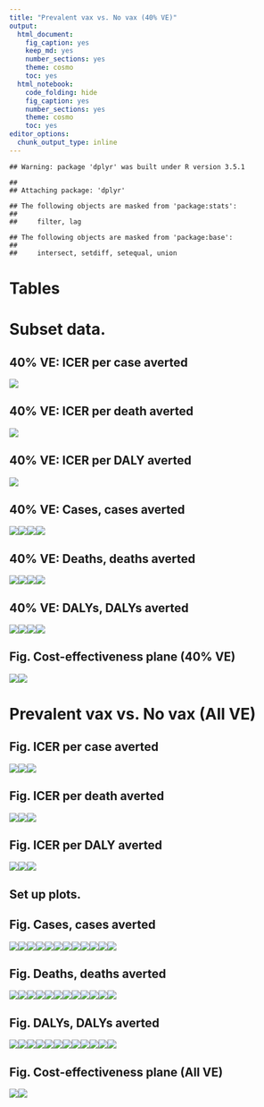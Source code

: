 ```yaml
---
title: "Prevalent vax vs. No vax (40% VE)"
output: 
  html_document: 
    fig_caption: yes
    keep_md: yes
    number_sections: yes
    theme: cosmo
    toc: yes
  html_notebook: 
    code_folding: hide
    fig_caption: yes
    number_sections: yes
    theme: cosmo
    toc: yes
editor_options: 
  chunk_output_type: inline
---
```





```
## Warning: package 'dplyr' was built under R version 3.5.1
```

```
## 
## Attaching package: 'dplyr'
```

```
## The following objects are masked from 'package:stats':
## 
##     filter, lag
```

```
## The following objects are masked from 'package:base':
## 
##     intersect, setdiff, setequal, union
```





# Tables



# Subset data.



## 40% VE: ICER per case averted
![](tabs-and-figs-v1_files/figure-html/unnamed-chunk-6-1.png)<!-- -->

## 40% VE: ICER per death averted
![](tabs-and-figs-v1_files/figure-html/unnamed-chunk-7-1.png)<!-- -->

## 40% VE: ICER per DALY averted
![](tabs-and-figs-v1_files/figure-html/unnamed-chunk-8-1.png)<!-- -->


## 40% VE: Cases, cases averted
![](tabs-and-figs-v1_files/figure-html/unnamed-chunk-9-1.png)<!-- -->![](tabs-and-figs-v1_files/figure-html/unnamed-chunk-9-2.png)<!-- -->![](tabs-and-figs-v1_files/figure-html/unnamed-chunk-9-3.png)<!-- -->![](tabs-and-figs-v1_files/figure-html/unnamed-chunk-9-4.png)<!-- -->

## 40% VE: Deaths, deaths averted
![](tabs-and-figs-v1_files/figure-html/unnamed-chunk-10-1.png)<!-- -->![](tabs-and-figs-v1_files/figure-html/unnamed-chunk-10-2.png)<!-- -->![](tabs-and-figs-v1_files/figure-html/unnamed-chunk-10-3.png)<!-- -->![](tabs-and-figs-v1_files/figure-html/unnamed-chunk-10-4.png)<!-- -->

## 40% VE: DALYs, DALYs averted
![](tabs-and-figs-v1_files/figure-html/unnamed-chunk-11-1.png)<!-- -->![](tabs-and-figs-v1_files/figure-html/unnamed-chunk-11-2.png)<!-- -->![](tabs-and-figs-v1_files/figure-html/unnamed-chunk-11-3.png)<!-- -->![](tabs-and-figs-v1_files/figure-html/unnamed-chunk-11-4.png)<!-- -->

## Fig. Cost-effectiveness plane (40% VE)

![](tabs-and-figs-v1_files/figure-html/unnamed-chunk-12-1.png)<!-- -->![](tabs-and-figs-v1_files/figure-html/unnamed-chunk-12-2.png)<!-- -->


# Prevalent vax vs. No vax (All VE)
## Fig. ICER per case averted

![](tabs-and-figs-v1_files/figure-html/unnamed-chunk-13-1.png)<!-- -->![](tabs-and-figs-v1_files/figure-html/unnamed-chunk-13-2.png)<!-- -->![](tabs-and-figs-v1_files/figure-html/unnamed-chunk-13-3.png)<!-- -->

## Fig. ICER per death averted

![](tabs-and-figs-v1_files/figure-html/unnamed-chunk-14-1.png)<!-- -->![](tabs-and-figs-v1_files/figure-html/unnamed-chunk-14-2.png)<!-- -->![](tabs-and-figs-v1_files/figure-html/unnamed-chunk-14-3.png)<!-- -->

## Fig. ICER per DALY averted

![](tabs-and-figs-v1_files/figure-html/unnamed-chunk-15-1.png)<!-- -->![](tabs-and-figs-v1_files/figure-html/unnamed-chunk-15-2.png)<!-- -->![](tabs-and-figs-v1_files/figure-html/unnamed-chunk-15-3.png)<!-- -->


## Set up plots.



## Fig. Cases, cases averted

![](tabs-and-figs-v1_files/figure-html/unnamed-chunk-17-1.png)<!-- -->![](tabs-and-figs-v1_files/figure-html/unnamed-chunk-17-2.png)<!-- -->![](tabs-and-figs-v1_files/figure-html/unnamed-chunk-17-3.png)<!-- -->![](tabs-and-figs-v1_files/figure-html/unnamed-chunk-17-4.png)<!-- -->![](tabs-and-figs-v1_files/figure-html/unnamed-chunk-17-5.png)<!-- -->![](tabs-and-figs-v1_files/figure-html/unnamed-chunk-17-6.png)<!-- -->![](tabs-and-figs-v1_files/figure-html/unnamed-chunk-17-7.png)<!-- -->![](tabs-and-figs-v1_files/figure-html/unnamed-chunk-17-8.png)<!-- -->![](tabs-and-figs-v1_files/figure-html/unnamed-chunk-17-9.png)<!-- -->![](tabs-and-figs-v1_files/figure-html/unnamed-chunk-17-10.png)<!-- -->![](tabs-and-figs-v1_files/figure-html/unnamed-chunk-17-11.png)<!-- -->![](tabs-and-figs-v1_files/figure-html/unnamed-chunk-17-12.png)<!-- -->

## Fig. Deaths, deaths averted

![](tabs-and-figs-v1_files/figure-html/unnamed-chunk-18-1.png)<!-- -->![](tabs-and-figs-v1_files/figure-html/unnamed-chunk-18-2.png)<!-- -->![](tabs-and-figs-v1_files/figure-html/unnamed-chunk-18-3.png)<!-- -->![](tabs-and-figs-v1_files/figure-html/unnamed-chunk-18-4.png)<!-- -->![](tabs-and-figs-v1_files/figure-html/unnamed-chunk-18-5.png)<!-- -->![](tabs-and-figs-v1_files/figure-html/unnamed-chunk-18-6.png)<!-- -->![](tabs-and-figs-v1_files/figure-html/unnamed-chunk-18-7.png)<!-- -->![](tabs-and-figs-v1_files/figure-html/unnamed-chunk-18-8.png)<!-- -->![](tabs-and-figs-v1_files/figure-html/unnamed-chunk-18-9.png)<!-- -->![](tabs-and-figs-v1_files/figure-html/unnamed-chunk-18-10.png)<!-- -->![](tabs-and-figs-v1_files/figure-html/unnamed-chunk-18-11.png)<!-- -->![](tabs-and-figs-v1_files/figure-html/unnamed-chunk-18-12.png)<!-- -->

## Fig. DALYs, DALYs averted

![](tabs-and-figs-v1_files/figure-html/unnamed-chunk-19-1.png)<!-- -->![](tabs-and-figs-v1_files/figure-html/unnamed-chunk-19-2.png)<!-- -->![](tabs-and-figs-v1_files/figure-html/unnamed-chunk-19-3.png)<!-- -->![](tabs-and-figs-v1_files/figure-html/unnamed-chunk-19-4.png)<!-- -->![](tabs-and-figs-v1_files/figure-html/unnamed-chunk-19-5.png)<!-- -->![](tabs-and-figs-v1_files/figure-html/unnamed-chunk-19-6.png)<!-- -->![](tabs-and-figs-v1_files/figure-html/unnamed-chunk-19-7.png)<!-- -->![](tabs-and-figs-v1_files/figure-html/unnamed-chunk-19-8.png)<!-- -->![](tabs-and-figs-v1_files/figure-html/unnamed-chunk-19-9.png)<!-- -->![](tabs-and-figs-v1_files/figure-html/unnamed-chunk-19-10.png)<!-- -->![](tabs-and-figs-v1_files/figure-html/unnamed-chunk-19-11.png)<!-- -->![](tabs-and-figs-v1_files/figure-html/unnamed-chunk-19-12.png)<!-- -->

## Fig. Cost-effectiveness plane (All VE)

![](tabs-and-figs-v1_files/figure-html/unnamed-chunk-20-1.png)<!-- -->![](tabs-and-figs-v1_files/figure-html/unnamed-chunk-20-2.png)<!-- -->
